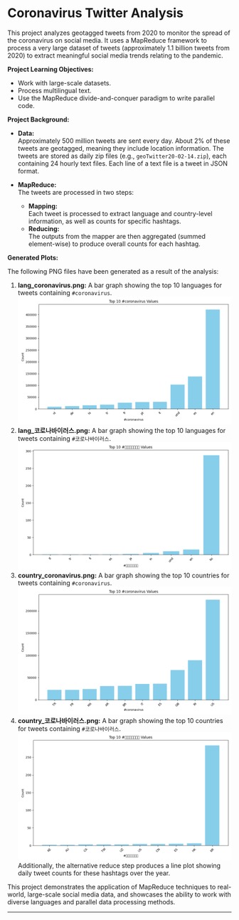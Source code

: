 Coronavirus Twitter Analysis
============================

This project analyzes geotagged tweets from 2020 to monitor the spread of the coronavirus on social media. It uses a MapReduce framework to process a very large dataset of tweets (approximately 1.1 billion tweets from 2020) to extract meaningful social media trends relating to the pandemic. 

**Project Learning Objectives:**
- Work with large-scale datasets.
- Process multilingual text.
- Use the MapReduce divide-and-conquer paradigm to write parallel code.

**Project Background:**

- **Data:**  
  Approximately 500 million tweets are sent every day. About 2% of these tweets are geotagged, meaning they include location information. The tweets are stored as daily zip files (e.g., `geoTwitter20-02-14.zip`), each containing 24 hourly text files. Each line of a text file is a tweet in JSON format.

- **MapReduce:**  
  The tweets are processed in two steps:
  - **Mapping:**  
    Each tweet is processed to extract language and country-level information, as well as counts for specific hashtags.
  - **Reducing:**  
    The outputs from the mapper are then aggregated (summed element-wise) to produce overall counts for each hashtag.

**Generated Plots:**

The following PNG files have been generated as a result of the analysis:
1. **lang_coronavirus.png:** A bar graph showing the top 10 languages for tweets containing `#coronavirus`.
![#Coronavirus Tweets by Language](img/lang_coronavirus.png)
2. **lang_코로나바이러스.png:** A bar graph showing the top 10 languages for tweets containing `#코로나바이러스`.
![#코로나바이러스 Tweets by Language](img/lang_코로나바이러스.png)
3. **country_coronavirus.png:** A bar graph showing the top 10 countries for tweets containing `#coronavirus`.
![#Coronavirus Tweets by Country](img/country_coronavirus.png)
4. **country_코로나바이러스.png:** A bar graph showing the top 10 countries for tweets containing `#코로나바이러스`.
![#코로나바이러스 Tweets by Country](img/country_코로나바이러스.png)
Additionally, the alternative reduce step produces a line plot showing daily tweet counts for these hashtags over the year.

This project demonstrates the application of MapReduce techniques to real-world, large-scale social media data, and showcases the ability to work with diverse languages and parallel data processing methods.

---
